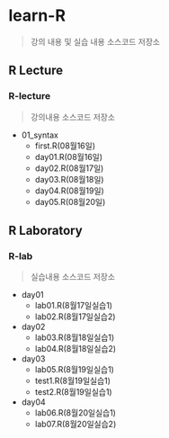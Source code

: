 # learn-R

> 강의 내용 및 실습 내용 소스코드 저장소



## R Lecture

### R-lecture

> 강의내용 소스코드 저장소

* 01_syntax
  * first.R(08월16일)
  * day01.R(08월16일)
  * day02.R(08월17일)
  * day03.R(08월18일)
  * day04.R(08월19일)
  * day05.R(08월20일)



## R Laboratory

### R-lab

> 실습내용 소스코드 저장소

* day01
  * lab01.R(8월17일실습1)
  * lab02.R(8월17일실습2)
* day02
  * lab03.R(8월18일실습1)
  * lab04.R(8월18일실습2)
* day03
  * lab05.R(8월19일실습1)
  * test1.R(8월19일실습1)
  * test2.R(8월19일실습1)
* day04
  * lab06.R(8월20일실습1)
  * lab07.R(8월20일실습2)



